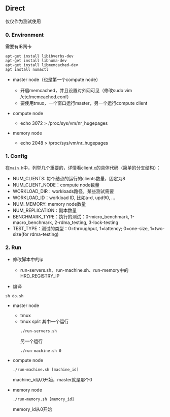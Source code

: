 ## Direct

仅仅作为测试使用

### 0. Environment
需要有IB网卡

```shell
apt-get install libibverbs-dev
apt-get install libnuma-dev
apt-get install libmemcached-dev
apt install numactl
```

* master node（也是第一个compute node）
    * 开启memcached，并且设置对外网可见（修改sudo vim /etc/memcached.conf）
    * 要使用tmux，一个窗口运行master，另一个运行compute client

* compute node
    * echo 3072 > /proc/sys/vm/nr_hugepages

* memory node
    * echo 2048 > /proc/sys/vm/nr_hugepages

### 1. Config
在`main.h`中，列举几个重要的，详情看client.c的具体代码（简单的分支结构）：

* NUM_CLIENTS: 每个结点的运行的clients数量，固定为8
* NUM_CLIENT_NODE：compute node数量
* WORKLOAD_DIR：workloads路径，某些测试需要
* WORKLOAD_ID：workload ID, 比如a-d, upd90, ...
* NUM_MEMORY: memory node数量
* NUM_REPLICATION：副本数量
* BENCHMARK_TYPE：执行的测试：0-micro_benchmark, 1-macro_benchmark, 2-rdma_testing, 3-lock-testing
* TEST_TYPE：测试的类型：0=throughput, 1=lattency; 0=one-size, 1=two-size(for rdma-testing)


### 2. Run
* 修改脚本中的ip
   * run-servers.sh、run-machine.sh、run-memory中的HRD_REGISTRY_IP


* 编译
```
sh do.sh
```

* master node
    * tmux
    * tmux split
        其中一个运行
        ```
        ./run-servers.sh
        ```
        另一个运行
        ```
        ./run-machine.sh 0
        ```

* compute node
    ```
    ./run-machine.sh [machine_id]
    ```
    machine_id从0开始，master就是那个0

* memory node
    ```
    ./run-memory.sh [memory_id]
    ```
    memory_id从0开始
